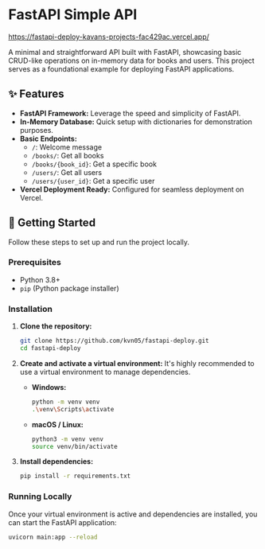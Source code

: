 # FastAPI Simple API

https://fastapi-deploy-kavans-projects-fac429ac.vercel.app/

A minimal and straightforward API built with FastAPI, showcasing basic CRUD-like operations on in-memory data for books and users. This project serves as a foundational example for deploying FastAPI applications.

## ✨ Features

* **FastAPI Framework:** Leverage the speed and simplicity of FastAPI.
* **In-Memory Database:** Quick setup with dictionaries for demonstration purposes.
* **Basic Endpoints:**
    * `/`: Welcome message
    * `/books/`: Get all books
    * `/books/{book_id}`: Get a specific book
    * `/users/`: Get all users
    * `/users/{user_id}`: Get a specific user
* **Vercel Deployment Ready:** Configured for seamless deployment on Vercel.

## 🚀 Getting Started

Follow these steps to set up and run the project locally.

### Prerequisites

* Python 3.8+
* `pip` (Python package installer)

### Installation

1.  **Clone the repository:**
    ```bash
    git clone https://github.com/kvn05/fastapi-deploy.git
    cd fastapi-deploy
    ```

2.  **Create and activate a virtual environment:**
    It's highly recommended to use a virtual environment to manage dependencies.

    * **Windows:**
        ```bash
        python -m venv venv
        .\venv\Scripts\activate
        ```
    * **macOS / Linux:**
        ```bash
        python3 -m venv venv
        source venv/bin/activate
        ```

3.  **Install dependencies:**
    ```bash
    pip install -r requirements.txt
    ```

### Running Locally

Once your virtual environment is active and dependencies are installed, you can start the FastAPI application:

```bash
uvicorn main:app --reload
